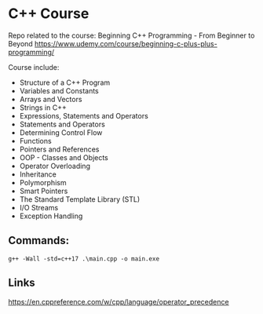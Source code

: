 # C++ Course

Repo related to the course:
Beginning C++ Programming - From Beginner to Beyond
https://www.udemy.com/course/beginning-c-plus-plus-programming/

Course include:

- Structure of a C++ Program
- Variables and Constants
- Arrays and Vectors
- Strings in C++
- Expressions, Statements and Operators
- Statements and Operators
- Determining Control Flow
- Functions
- Pointers and References
- OOP - Classes and Objects
- Operator Overloading
- Inheritance
- Polymorphism
- Smart Pointers
- The Standard Template Library (STL)
- I/O Streams
- Exception Handling

## Commands:

`g++ -Wall -std=c++17 .\main.cpp -o main.exe`


## Links

https://en.cppreference.com/w/cpp/language/operator_precedence
